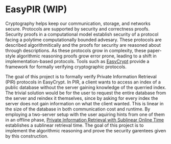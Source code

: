 # EasyPIR (WIP)
Cryptography helps keep our communication, storage, and networks secure. Protocols are supported by security and correctness proofs. Security proofs in a computational model establish security of a protocol facing a polytime computationally bounded advesary. These protocols are described algorithmitically and the proofs for security are reasoned about through descriptions. As these protocols grow in complexity, these paper-style algorithmic reasoning proofs grow error prone, leading to a shift in implementation-based protocols. Tools such as [EasyCrypt](https://github.com/EasyCrypt/easycrypt) provide a framework for formally verifying cryptographic protocols. 

The goal of this project is to formally verify Private Information Retrieval (PIR) protocols in EasyCrypt. In PIR, a client wants to access an index of a public database without the server gaining knowledge of the querried index. The trivial solution would be for the user to request the entire database from the server and reindex it themselves, since by asking for every index the server does not gain information on what the client wanted. This is linear in the size of the database in both communication cost and runtime. By employing a two-server setup with the user aquiring hints from one of them in an offline phase, [Private Information Retrieval with Sublinear Online Time](https://eprint.iacr.org/2019/1075) establishes a sublinear retrieval time. The goal of this project is to implement the algorithmic reasoning and prove the security garentees given by this construction.


